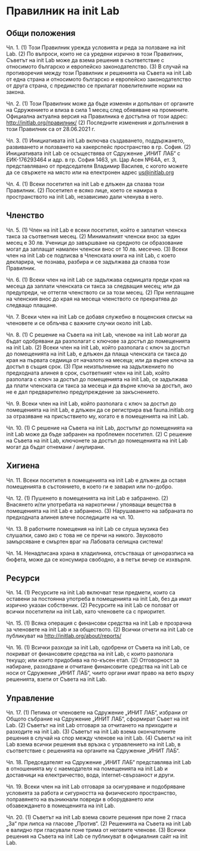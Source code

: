 # Правилник на init Lab

## Общи положения

Чл. 1. (1) Този Правилник урежда условията и реда за ползване на init Lab.
(2) По въпроси, които не са уредени изрично в този Правилник, Съветът на init Lab може да взема решения в съответствие с относимото българско и европейско законодателство.
(3) В случай на противоречия между този Правилник и решенията на Съвета на init Lab от една страна и относимото българско и европейско законодателство от друга страна, с предимство се прилагат повелителните норми на закона.

Чл. 2. (1) Този Правилник може да бъде изменян и допълван от органите на Сдружението и влиза в сила 1 месец след обявяване на промените. Официална актуална версия на Правилника е достъпна от този адрес: http://initlab.org/правилник/
(2) Последните изменения и допълнения в този Правилник са от 28.06.2021 г.

Чл. 3. (1) Инициативата init Lab включва създаването, поддържането, развиването и ползването на хакерспейс пространство в гр. София.
(2) Инициативата init Lab се осъществява от Сдружение „ИНИТ ЛАБ“ с ЕИК-176293464 и адр. в гр. София 1463, ул. Цар Асен №64А, ет. 3, представлявано от председателя Владимир Василев, с когото можете да се свържете на място или на електронен адрес us@initlab.org

Чл. 4. (1) Всеки посетител на init Lab е длъжен да спазва този Правилник.
(2) Посетител е всяко лице, което се намира в пространството на init Lab, независимо дали членува в него.

## Членство

Чл. 5. (1) Член на init Lab е всеки посетител, който е заплатил членска такса за съответния месец.
(2) Минималният членски внос за един месец е 30 лв. Ученици до завършване на средното си образование могат да заплащат намален членски внос от 10 лв. месечно.
(3) Всеки член на init Lab се подписва в Членската книга на init Lab, с което декларира, че познава, разбира и се задължава да спазва този Правилник.

Чл. 6. (1) Всеки член на init Lab се задължава седмицата преди края на месеца да заплати членската си такса за следващия месец; или да предупреди, че оттегля членството си за този месец.
(2) При неплащане на членския внос до края на месеца членството се прекратява до следващо плащане.

Чл. 7. Всеки член на init Lab се добавя служебно в пощенския списък на членовете и се облъчва с важните случки около init Lab.

Чл. 8. (1) С решение на Съвета на init Lab, членове на init Lab могат да бъдат одобрявани да разполагат с ключове за достъп до помещенията на init Lab.
(2) Всеки член на init Lab, който разполага с ключ за достъп до помещенията на init Lab, е длъжен да плаща членската си такса до края на първата седмица от началото на месеца; или да върне ключа за достъп в същия срок.
(3) При неизпълнение на задължението по предходната алинея в срок, съответният член на init Lab, който разполага с ключ за достъп до помещенията на init Lab, се задължава да плати членската си такса за месеца и да върне ключа за достъп, ако не е дал предварително предупреждение за закъснението.

Чл. 9. Всеки член на init Lab, който разполага с ключ за достъп до помещенията на init Lab, е длъжен да се регистрира във fauna.initlab.org за отразяване на присъствието му, когато е в помещенията на init Lab.

Чл. 10. (1) С решение на Съвета на init Lab, достъпът до помещенията на init Lab може да бъде забранен на проблемен посетител.
(2) С решение на Съвета на init Lab, ключонете за достъп до помещенията на init Lab могат да бъдат отнемани / анулирани.

## Хигиена

Чл. 11. Всеки посетител в помещенията на init Lab е длъжен да оставя помещенията в състоянието, в което ги е заварил или по-добро.

Чл. 12. (1) Пушенето в помещенията на init Lab е забранено.
(2) Внасянето и/ли употребата на наркотични / упояващи вещества в помещенията на init Lab е забранено.
(3) Нарушаването на забраната по предходната алинея влече последиците на чл. 10.

Чл. 13. В работните помещения на init Lab се слуша музика без слушалки, само ако с това не се пречи на никого. Звуковото замърсяване е смъртен враг на Лабовата селищна система!

Чл. 14. Ненадписана храна в хладилника, отсъстваща от ценоразписа на бюфета, може да се консумира свободно, а в петък вечер се изхвърля.

## Ресурси

Чл. 14. (1) Ресурсите на init Lab включват тези предмети, които са оставени за постоянна употреба в помещенията на init Lab, без да имат изрично указан собственик.
(2) Ресурсите на init Lab се ползват от всички посетители на init Lab, като членовете са с приоритет.

Чл. 15. (1) Всяка операция с финансови средства на init Lab е прозрачна за членовете на init Lab и за обществото.
(2) Всички отчети на init Lab се публикуват на http://initlab.org/about/reports/

Чл. 16. (1) Всички разходи за init Lab, одобрени от Съвета на init Lab, се покриват от финансовите средства на init Lab, с които разполага текущо; или които придобива на по-късен етап.
(2) Отговорност за набиране, разходване и отчитане финансовите средства на init Lab се носи от Сдружение „ИНИТ ЛАБ“, чиито органи имат право на вето върху решенията, взети от Съвета на init Lab.

## Управление

Чл. 17. (1) Петима от членовете на Сдружение „ИНИТ ЛАБ“, избрани от Общото събрание на Сдружение „ИНИТ ЛАБ“, сформират Съвет на init Lab.
(2) Съветът на init Lab отговаря за отчитането на приходите и разходите на init Lab.
(3) Съветът на init Lab взема окончателните решения в случай на спор между членове на init Lab.
(4) Съветът на init Lab взема всички решения във връзка с управлението на init Lab, в съответствие с решенията на органите на Сдружение „ИНИТ ЛАБ“.

Чл. 18. Председателят на Сдружение „ИНИТ ЛАБ“ представлява init Lab в отношенията му с наемодателя на помещенията на init Lab и доставчици на електричество, вода, internet-свързаност и други.

Чл. 19. Всеки член на init Lab отговаря за осигуряване и подобряване условията за работа и сигурността на физическото пространство, поправянето на възникнали повреди в оборудването или обзавеждането в помещенията на init Lab.

Чл. 20. (1) Съветът на init Lab взема своите решения при поне 2 гласа „За“ при липса на гласове „Против“.
(2) Решенията на Съвета на init Lab е валидно при гласували поне трима от неговите членове.
(3) Всички решения на Съвета на init Lab се публикуват в официалния сайт на init Lab.
